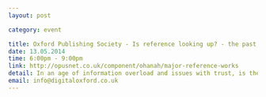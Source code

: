 ```yaml
---
layout: post

category: event

title: Oxford Publishing Society - Is reference looking up? - the past, present and future of major reference works
date: 13.05.2014
time: 6:00pm - 9:00pm
link: http://opusnet.co.uk/component/ohanah/major-reference-works 
detail: In an age of information overload and issues with trust, is there an increasing need for persistent, edited, authoritative content, or is it simpler just to take pot luck on the web? Speakers - Bryan Davies, Elsevier; David Atwooll, Atwooll Associates; Ian Grant, Encyclopaedia Britannica. 
email: info@digitaloxford.co.uk
---
```

